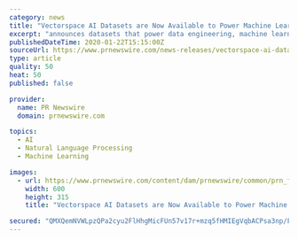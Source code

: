 ```yaml
---
category: news
title: "Vectorspace AI Datasets are Now Available to Power Machine Learning (ML) and Artificial Intelligence (AI) Systems in Collaboration with Elastic"
excerpt: "announces datasets that power data engineering, machine learning (ML) and artificial intelligence (AI)"
publishedDateTime: 2020-01-22T15:15:00Z
sourceUrl: https://www.prnewswire.com/news-releases/vectorspace-ai-datasets-are-now-available-to-power-machine-learning-ml-and-artificial-intelligence-ai-systems-in-collaboration-with-elastic-300991397.html
type: article
quality: 50
heat: 50
published: false

provider:
  name: PR Newswire
  domain: prnewswire.com

topics:
  - AI
  - Natural Language Processing
  - Machine Learning

images:
  - url: https://www.prnewswire.com/content/dam/prnewswire/common/prn_facebook_sharing_logo.jpg
    width: 600
    height: 315
    title: "Vectorspace AI Datasets are Now Available to Power Machine Learning (ML) and Artificial Intelligence (AI) Systems in Collaboration with Elastic"

secured: "QMXQemNVWLpzQPa2cyu2FlHhgMicFUn57v17r+mzq5fHMIEgVqbACPsa3np/FfEeFx1Mhoc2NomxioWpYfc2C1RsToEuCTRderMEeLBavR994xRlfjex964pVWPjl0WZwcf0JSxGDl154NG1Zizv076oMT/yRG9dY9SCyKaHYZEAZ6JVWMKU3YgeBvrmK3fRrJz+XXGsp2MXGe/Q2HyQ4Uj65XsU7ymw149sHHWqmW1XCqK9DrHU2xFFPlxtcDXuUdEROPhqE5+OYot41Yv0jUQFHmuS6N/kqKKxK9xbrrs=;vg00T+ZeK1SERztxTJ8Y5w=="
---
```


